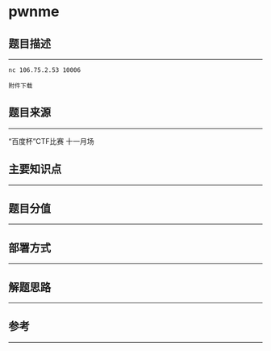 # pwnme

## 题目描述
---
```
nc 106.75.2.53 10006

附件下载
```

## 题目来源
---
“百度杯”CTF比赛 十一月场

## 主要知识点
---


## 题目分值
---


## 部署方式
---


## 解题思路
---


## 参考
---
